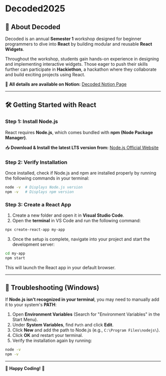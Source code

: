 # Decoded2025


## 🚀 About Decoded
Decoded is an annual **Semester 1** workshop designed for beginner programmers to dive into **React** by building modular and reusable **React Widgets**.

Throughout the workshop, students gain hands-on experience in designing and implementing interactive widgets. Those eager to push their skills further can participate in **Hackiethon**, a hackathon where they collaborate and build exciting projects using React.

📌 **All details are available on Notion:** [Decoded Notion Page](https://plum-soda-d5f.notion.site/Decoded-1bc996f226c88037a95dc1222f53a1a1)

---

## 🛠️ Getting Started with React

### Step 1: Install Node.js
React requires **Node.js**, which comes bundled with **npm (Node Package Manager)**.

📥 **Download & Install the latest LTS version from:** [Node.js Official Website](https://nodejs.org/en)

### Step 2: Verify Installation
Once installed, check if Node.js and npm are installed properly by running the following commands in your terminal:

```sh
node -v  # Displays Node.js version
npm -v   # Displays npm version
```

### Step 3: Create a React App
1. Create a new folder and open it in **Visual Studio Code**.
2. Open the **terminal** in VS Code and run the following command:

```sh
npx create-react-app my-app
```

3. Once the setup is complete, navigate into your project and start the development server:

```sh
cd my-app
npm start
```

This will launch the React app in your default browser.

---

## 🔧 Troubleshooting (Windows)
If **Node.js isn’t recognized in your terminal**, you may need to manually add it to your system's **PATH**:

1. Open **Environment Variables** (Search for "Environment Variables" in the Start Menu).
2. Under **System Variables**, find `Path` and click **Edit**.
3. Click **New** and add the path to Node.js (e.g., `C:\Program Files\nodejs\`).
4. Click **OK** and restart your terminal.
5. Verify the installation again by running:

```sh
node -v
npm -v
```

---


🚀 **Happy Coding!** 🎉

